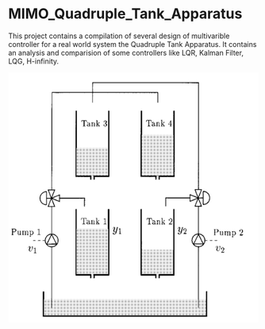 # MIMO_Quadruple_Tank_Apparatus
This project contains a compilation of several design of multivarible controller for a real world system the Quadruple Tank Apparatus. It contains an analysis and comparision of some controllers like LQR, Kalman Filter, LQG, H-infinity.

![](\QUADRUPLETANKAPPARATUS.PNG)
